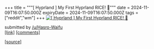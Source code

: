 +++
title = """[ Hyprland ] My First Hyprland RICE! 🍚"""
date = 2024-11-09T16:07:50.000Z
expiryDate = 2024-11-09T16:07:50.000Z
tags = ["reddit","wm"]
+++
[![[ Hyprland ] My First Hyprland RICE! 🍚](https://external-preview.redd.it/Nm9vMW9qb25nd3pkMa7rwUJ0ZpuboB2jKi3NDO7FwjXNkmJMFx-vKmu42JqN.png?width=640&crop=smart&auto=webp&s=63c0c5f27e9c100e1206c401fde65822f6085886 "[ Hyprland ] My First Hyprland RICE! 🍚")](https://www.reddit.com/r/unixporn/comments/1gnddgq/hyprland_my_first_hyprland_rice/)

submitted by [/u/Hasro-Waifu](https://www.reddit.com/user/Hasro-Waifu)  
[\[link\]](https://v.redd.it/9ldzk9xngwzd1) [\[comments\]](https://www.reddit.com/r/unixporn/comments/1gnddgq/hyprland_my_first_hyprland_rice/)

[[source]](https://www.reddit.com/r/unixporn/comments/1gnddgq/hyprland_my_first_hyprland_rice/)
